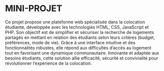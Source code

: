 # MINI-PROJET
Ce projet propose une plateforme web spécialisée dans la colocation étudiante, développée avec les technologies HTML, CSS, JavaScript et PHP. Son objectif est de simplifier et sécuriser la recherche de logements partagés en mettant en relation des étudiants selon leurs critères (budget, préférences, mode de vie). Grâce à une interface intuitive et des fonctionnalités robustes, elle répond aux difficultés d’accès au logement tout en favorisant une dynamique communautaire. Innovante et adaptée aux besoins étudiants, cette solution allie efficacité, sécurité et convivialité pour révolutionner l’expérience de la colocation.
